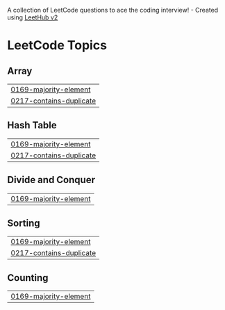 A collection of LeetCode questions to ace the coding interview! - Created using [LeetHub v2](https://github.com/arunbhardwaj/LeetHub-2.0)
<!---LeetCode Topics Start-->
# LeetCode Topics
## Array
|  |
| ------- |
| [0169-majority-element](https://github.com/ShrutiPundir17/Simon-Says-Game/tree/master/0169-majority-element) |
| [0217-contains-duplicate](https://github.com/ShrutiPundir17/Simon-Says-Game/tree/master/0217-contains-duplicate) |
## Hash Table
|  |
| ------- |
| [0169-majority-element](https://github.com/ShrutiPundir17/Simon-Says-Game/tree/master/0169-majority-element) |
| [0217-contains-duplicate](https://github.com/ShrutiPundir17/Simon-Says-Game/tree/master/0217-contains-duplicate) |
## Divide and Conquer
|  |
| ------- |
| [0169-majority-element](https://github.com/ShrutiPundir17/Simon-Says-Game/tree/master/0169-majority-element) |
## Sorting
|  |
| ------- |
| [0169-majority-element](https://github.com/ShrutiPundir17/Simon-Says-Game/tree/master/0169-majority-element) |
| [0217-contains-duplicate](https://github.com/ShrutiPundir17/Simon-Says-Game/tree/master/0217-contains-duplicate) |
## Counting
|  |
| ------- |
| [0169-majority-element](https://github.com/ShrutiPundir17/Simon-Says-Game/tree/master/0169-majority-element) |
<!---LeetCode Topics End-->